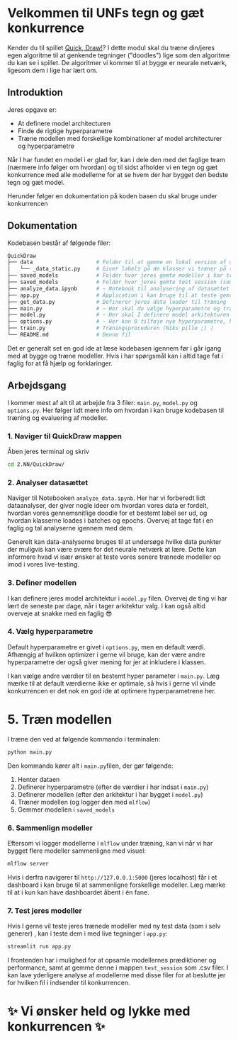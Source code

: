 # Velkommen til UNFs tegn og gæt konkurrence
Kender du til spillet [Quick, Draw!](https://quickdraw.withgoogle.com/)? I dette modul skal du træne din/jeres egen algoritme til at genkende tegninger ("doodles") lige som den algoritme du kan se i spillet. De algoritmer vi kommer til at bygge er neurale netværk, ligesom dem i lige har lært om.

## Introduktion
Jeres opgave er:
- At definere model architecturen
- Finde de rigtige hyperparametre
- Træne modellen med forskellige kombinationer af model architecturer og hyperparametre

Når I har fundet en model i er glad for, kan i dele den med det faglige team (nærmere info følger om hvordan) og til sidst afholder vi en tegn og gæt konkurrence med alle modellerne for at se hvem der har bygget den bedste tegn og gæt model.

Herunder følger en dokumentation på koden basen du skal bruge under konkurrencen

## Dokumentation
Kodebasen består af følgende filer:
```python
QuickDraw     
├── data                    # Folder til at gemme en lokal version af de data filer vi bruger til træning
│   └── _data_static.py     # Giver labels på de klasser vi træner på (Niks pille ;) )
├── saved_models            # Folder hvor jeres gemte modeller i har trænet ligger i
├── saved_models            # Folder hvor jeres gemte test session (som .csv-filer) ligger i 
├── analyze_data.ipynb      # ~ Notebook til analysering af datasættet og dataloaderne ~
├── app.py                  # Application i kan bruge til at teste gemte modeller lokalt
├── get_data.py             # Definerer jeres data loader til træning
├── main.py                 # ~ Her skal du vælge hyperparametre og træne modellen fra ~
├── model.py                # ~ Her skal I definere model arkitekturen ~
├── options.py              # ~ Her kan O tilføje nye hyperparametre, hvis I vil bruge noget mere eksotisk ~
├── train.py                # Træningsproceduren (Niks pille ;) )
└── README.md               # Denne fil
```
Det er generalt set en god ide at læse kodebasen igennem før i går igang med at bygge og træne modeller. Hvis i har spørgsmål kan i altid tage fat i faglig for at få hjælp og forklaringer.

## Arbejdsgang
I kommer mest af alt til at arbejde fra 3 filer: `main.py`, `model.py` og `options.py`. Her følger lidt mere info om hvordan i kan bruge kodebasen til træning og evaluering af modeller.

### 1. Naviger til QuickDraw mappen
Åben jeres terminal og skriv
```bash
cd 2.NN/QuickDraw/
```

### 2. Analyser datasættet
Naviger til Notebooken `analyze_data.ipynb`. Her har vi forberedt lidt dataanalyser, der giver nogle ideer om hvordan vores data er fordelt, hvordan vores gennemsnitlige doodle for et bestemt label ser ud, og hvordan klasserne loades i batches og epochs. Overvej at tage fat i en faglig og tal analyserne igennem med dem.

Generelt kan data-analyserne bruges til at undersøge hvilke data punkter der muligvis kan være svære for det neurale netværk at lære. Dette kan informere hvad vi især ønsker at teste vores senere trænede modeller op imod i vores live-testing.

### 3. Definer modellen
I kan definere jeres model architektur i `model.py` filen. Overvej de ting vi har lært de seneste par dage, når i tager arkitektur valg. I kan også altid overveje at snakke med en faglig :sunglasses:

### 4. Vælg hyperparametre
Default hyperparametre er givet i `options.py`, men en default værdi. Afhængig af hvilken optimizer i gerne vil bruge, kan der være andre hyperparametre der også giver mening for jer at inkludere i klassen.

I kan vælge andre værdier til en bestemt hyper parameter i `main.py`. Læg mærke til at default værdierne ikke er optimale, så hvis i gerne vil vinde konkurrencen er det nok en god ide at optimere hyperparametrene her.

# 5. Træn modellen
I træne den ved at følgende kommando i terminalen:
```bash
python main.py
```

Den kommando kører alt i `main.py`filen, der gør følgende:
1. Henter dataen
2. Definerer hyperparametre (efter de værdier i har indsat i `main.py`)
3. Definerer modellen (efter den arkitektur i har bygget i `model.py`)
4. Træner modellen (og logger den med `mlflow`)
5. Gemmer modellen i `saved_models`

### 6. Sammenlign modeller
Eftersom vi logger modellerne i `mlflow` under træning, kan vi når vi har bygget flere modeller sammenligne med visuel:
```bash
mlflow server
```
Hvis i derfra navigerer til `http://127.0.0.1:5000` (jeres localhost) får i et dashboard i kan bruge til at sammenligne forskellige modeller. Læg mærke til at i kun kan have dashboardet åbent i én fane.

### 7. Test jeres modeller
Hvis I gerne vil teste jeres trænede modeller med ny test data (som i selv generer) , kan i teste dem i med live tegninger i `app.py`:
```bash
streamlit run app.py
```

I frontenden har i mulighed for at opsamle modellernes prædiktioner og performance, samt at gemme denne i mappen `test_session` som .csv filer. I kan lave yderligere analyse af modellerne med disse filer for at beslutte jer for hvilken fil i indsender til konkurrencen.

# :sparkles: Vi ønsker held og lykke med konkurrencen :sparkles:




